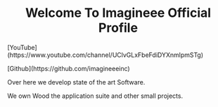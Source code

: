 <center><h1>Welcome To Imagineee Official Profile</h1></center>
<p>[YouTube](https://www.youtube.com/channel/UClvGLxFbeFdiDYXnmlpmSTg)</p>
<p>[Github](https://github.com/imagineeeinc)</p>


<!--
**imagineeeinc/Imagineeeinc** is a ✨ _special_ ✨ repository because its `README.md` (this file) appears on your GitHub profile.-->

Over here we develop state of the art Software.

We own Wood the application suite and other small projects.
